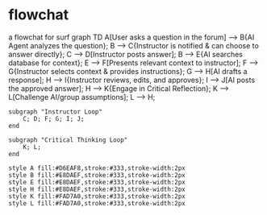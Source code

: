 # flowchat
a flowchat for surf
graph TD
    A[User asks a question in the forum] --> B{AI Agent analyzes the question};
    B --> C{Instructor is notified & can choose to answer directly};
    C --> D[Instructor posts answer];
    B --> E{AI searches database for context};
    E --> F[Presents relevant context to instructor];
    F --> G{Instructor selects context & provides instructions};
    G --> H[AI drafts a response];
    H --> I{Instructor reviews, edits, and approves};
    I --> J[AI posts the approved answer];
    H --> K{Engage in Critical Reflection};
    K --> L[Challenge AI/group assumptions];
    L --> H;

    subgraph "Instructor Loop"
        C; D; F; G; I; J;
    end

    subgraph "Critical Thinking Loop"
        K; L;
    end

    style A fill:#D6EAF8,stroke:#333,stroke-width:2px
    style B fill:#E8DAEF,stroke:#333,stroke-width:2px
    style E fill:#E8DAEF,stroke:#333,stroke-width:2px
    style H fill:#E8DAEF,stroke:#333,stroke-width:2px
    style K fill:#FAD7A0,stroke:#333,stroke-width:2px
    style L fill:#FAD7A0,stroke:#333,stroke-width:2px
